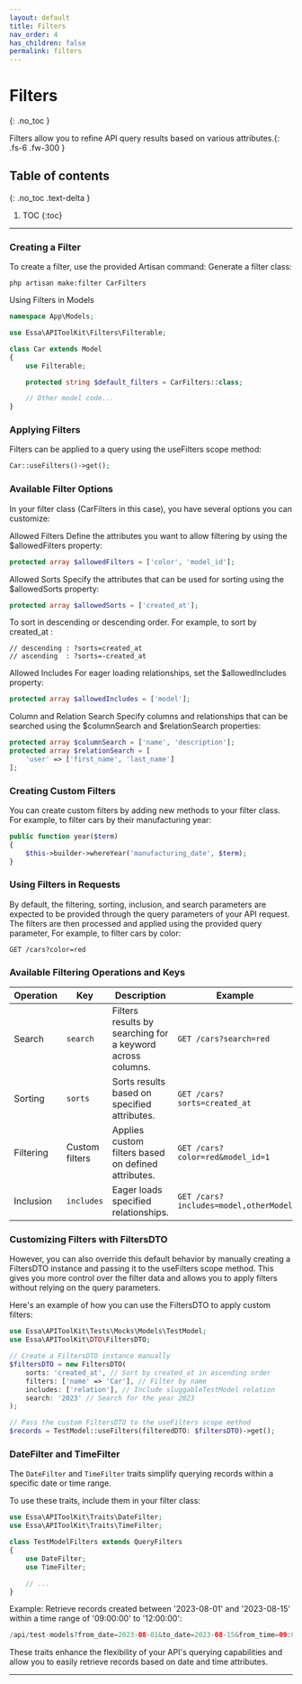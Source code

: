 ```yaml
---
layout: default
title: Filters
nav_order: 4
has_children: false
permalink: filters
---
```

# Filters
{: .no_toc }

Filters allow you to refine API query results based on various attributes.{: .fs-6 .fw-300 }

## Table of contents
{: .no_toc .text-delta }

1. TOC
{:toc}

---

### Creating a Filter

To create a filter, use the provided Artisan command:
Generate a filter class:
```
php artisan make:filter CarFilters
```
Using Filters in Models
```php
namespace App\Models;

use Essa\APIToolKit\Filters\Filterable;

class Car extends Model
{
    use Filterable;

    protected string $default_filters = CarFilters::class;

    // Other model code...
}

```
### Applying Filters
Filters can be applied to a query using the useFilters scope method:
```php
Car::useFilters()->get();
```
### Available Filter Options
In your filter class (CarFilters in this case), you have several options you can customize:

Allowed Filters
Define the attributes you want to allow filtering by using the $allowedFilters property:
```php
protected array $allowedFilters = ['color', 'model_id'];
```
Allowed Sorts
Specify the attributes that can be used for sorting using the $allowedSorts property:
```php
protected array $allowedSorts = ['created_at'];
```
To sort in descending or descending order. For example, to sort by created_at :
```
// descending : ?sorts=created_at
// ascending  : ?sorts=-created_at
```
Allowed Includes
For eager loading relationships, set the $allowedIncludes property:
```php
protected array $allowedIncludes = ['model'];
```
Column and Relation Search
Specify columns and relationships that can be searched using the $columnSearch and $relationSearch properties:
```php
protected array $columnSearch = ['name', 'description'];
protected array $relationSearch = [
    'user' => ['first_name', 'last_name']
];
```
### Creating Custom Filters
You can create custom filters by adding new methods to your filter class. For example, to filter cars by their manufacturing year:
```php
public function year($term)
{
    $this->builder->whereYear('manufacturing_date', $term);
}
```
### Using Filters in Requests
By default, the filtering, sorting, inclusion, and search parameters are expected to be provided through the query parameters of your API request. The filters are then processed and applied using the provided query parameter, For example, to filter cars by color:
```
GET /cars?color=red
```
### Available Filtering Operations and Keys

| Operation      | Key            | Description                                                   | Example                                     |
|----------------|----------------|---------------------------------------------------------------|---------------------------------------------|
| Search         | `search`       | Filters results by searching for a keyword across columns.    | `GET /cars?search=red`                      |
| Sorting        | `sorts`        | Sorts results based on specified attributes.                  | `GET /cars?sorts=created_at`                |
| Filtering      | Custom filters | Applies custom filters based on defined attributes.           | `GET /cars?color=red&model_id=1`            |
| Inclusion      | `includes`     | Eager loads specified relationships.                          | `GET /cars?includes=model,otherModel`                  |


### Customizing Filters with FiltersDTO
However, you can also override this default behavior by manually creating a FiltersDTO instance and passing it to the useFilters scope method. This gives you more control over the filter data and allows you to apply filters without relying on the query parameters.

Here's an example of how you can use the FiltersDTO to apply custom filters:
```php
use Essa\APIToolKit\Tests\Mocks\Models\TestModel;
use Essa\APIToolKit\DTO\FiltersDTO;

// Create a FiltersDTO instance manually
$filtersDTO = new FiltersDTO(
    sorts: 'created_at', // Sort by created_at in ascending order
    filters: ['name' => 'Car'], // Filter by name
    includes: ['relation'], // Include sluggableTestModel relation
    search: '2023' // Search for the year 2023
);

// Pass the custom FiltersDTO to the useFilters scope method
$records = TestModel::useFilters(filteredDTO: $filtersDTO)->get();

```
### DateFilter and TimeFilter

The `DateFilter` and `TimeFilter` traits simplify querying records within a specific date or time range.

To use these traits, include them in your filter class:

```php
use Essa\APIToolKit\Traits\DateFilter;
use Essa\APIToolKit\Traits\TimeFilter;

class TestModelFilters extends QueryFilters
{
    use DateFilter;
    use TimeFilter;

    // ...
}
```
Example: Retrieve records created between '2023-08-01' and '2023-08-15' within a time range of '09:00:00' to '12:00:00':
```php 
/api/test-models?from_date=2023-08-01&to_date=2023-08-15&from_time=09:00:00&to_time=12:00:00
```
These traits enhance the flexibility of your API's querying capabilities and allow you to easily retrieve records based on date and time attributes.

----

[^1]: [It can take up to 10 minutes for changes to your site to publish after you push the changes to GitHub](https://docs.github.com/en/pages/setting-up-a-github-pages-site-with-jekyll/creating-a-github-pages-site-with-jekyll#creating-your-site).
